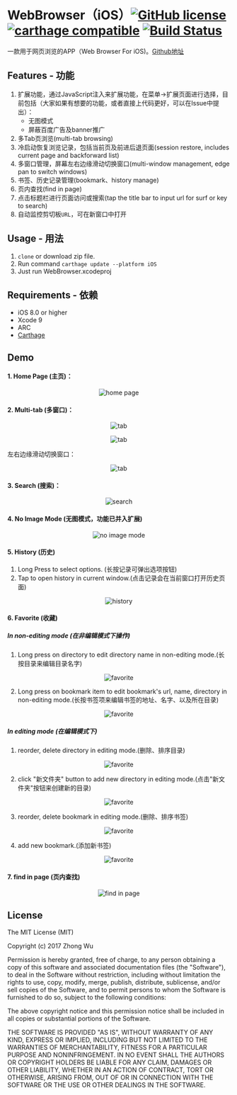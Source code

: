 # WebBrowser（iOS）[![GitHub license](https://img.shields.io/badge/License-MIT-lightgrey.svg)](https://github.com/avito-tech/Marshroute/blob/master/LICENSE)  [![carthage compatible](https://img.shields.io/badge/Carthage-compatible-blue.svg)](https://github.com/Carthage/Carthage) [![Build Status](https://travis-ci.org/zhongwuzw/WebBrowser.svg?branch=master)](https://travis-ci.org/zhongwuzw/WebBrowser)

一款用于网页浏览的APP（Web Browser For iOS)。[Github地址](https://github.com/zhongwuzw/WebBrowser)

## Features - 功能
1. 扩展功能，通过JavaScript注入来扩展功能，在菜单->扩展页面进行选择，目前包括（大家如果有想要的功能，或者直接上代码更好，可以在Issue中提出）：
    * 无图模式
    * 屏蔽百度广告及banner推广
2. 多Tab页浏览(multi-tab browsing)
3. 冷启动恢复浏览记录，包括当前页及前进后退页面(session restore, includes current page and backforward list)
4. 多窗口管理，屏幕左右边缘滑动切换窗口(multi-window management, edge pan to switch windows)
5. 书签、历史记录管理(bookmark、history manage)
6. 页内查找(find in page)
7. 点击标题栏进行页面访问或搜索(tap the title bar to  input url for surf or key to search)
8. 自动监控剪切板`URL`，可在新窗口中打开

  
## Usage - 用法
  1. `clone` or download zip file.
  2. Run command `carthage update --platform iOS`
  3. Just run WebBrowser.xcodeproj
  
## Requirements - 依赖
* iOS 8.0 or higher
* Xcode 9
* ARC
* [Carthage](https://github.com/Carthage/Carthage)

## Demo
#### 1. Home Page (主页)：
<p align="center">
  <img src="https://raw.githubusercontent.com/zhongwuzw/WebBrowser/master/images/home_scroll.gif" alt="home page"/>
</p>


#### 2. Multi-tab (多窗口)：
<p align="center">
  <img src="https://raw.githubusercontent.com/zhongwuzw/WebBrowser/master/images/home_tab_switch.gif" alt="tab"/>
</p>

<p align="center">
  <img src="https://raw.githubusercontent.com/zhongwuzw/WebBrowser/master/images/tab_manage.gif" alt="tab"/>
</p>

左右边缘滑动切换窗口：

<p align="center">
  <img src="https://raw.githubusercontent.com/zhongwuzw/WebBrowser/master/images/multi_window_switch.gif" alt="tab"/>
</p>

#### 3. Search (搜索)：
<p align="center">
  <img src="https://raw.githubusercontent.com/zhongwuzw/WebBrowser/master/images/home_search.gif" alt="search"/>
</p>

#### 4. No Image Mode (无图模式，功能已并入扩展)
<p align="center">
  <img src="https://raw.githubusercontent.com/zhongwuzw/WebBrowser/master/images/no-image-mode.gif" alt="no image mode"/>
</p>

#### 5. History (历史)
1. Long Press to select options. (长按记录可弹出选项按钮)
2. Tap to open history in current window.(点击记录会在当前窗口打开历史页面)
<p align="center">
  <img src="https://raw.githubusercontent.com/zhongwuzw/WebBrowser/master/images/history.gif" alt="history"/>
</p>

#### 6. Favorite (收藏)
##### In non-editing mode (在非编辑模式下操作)
1. Long press on directory to edit directory name in non-editing mode.(长按目录来编辑目录名字)
<p align="center">
  <img src="https://raw.githubusercontent.com/zhongwuzw/WebBrowser/master/images/bookmark_edit_long_section.gif" alt="favorite"/>
</p>

2. Long press on bookmark item to edit bookmark's url, name, directory in non-editing mode.(长按书签项来编辑书签的地址、名字、以及所在目录)
<p align="center">
  <img src="https://raw.githubusercontent.com/zhongwuzw/WebBrowser/master/images/bookmark_long_edit_item.gif" alt="favorite"/>
</p>

##### In editing mode (在编辑模式下)
1. reorder, delete directory in editing mode.(删除、排序目录)
<p align="center">
  <img src="https://raw.githubusercontent.com/zhongwuzw/WebBrowser/master/images/bookmark_edit_section.gif" alt="favorite"/>
</p>

2. click "新文件夹" button to add new directory in editing mode.(点击"新文件夹"按钮来创建新的目录)
<p align="center">
  <img src="https://raw.githubusercontent.com/zhongwuzw/WebBrowser/master/images/bookmark_add_section.gif" alt="favorite"/>
</p>

3. reorder, delete bookmark in editing mode.(删除、排序书签)
<p align="center">
  <img src="https://raw.githubusercontent.com/zhongwuzw/WebBrowser/master/images/bookmark_edit_item.gif" alt="favorite"/>
</p>

4. add new bookmark.(添加新书签)
<p align="center">
  <img src="https://raw.githubusercontent.com/zhongwuzw/WebBrowser/master/images/bookmark_add.gif" alt="favorite"/>
</p>

#### 7. find in page (页内查找)
<p align="center">
  <img src="https://raw.githubusercontent.com/zhongwuzw/WebBrowser/master/images/findinpage.gif" alt="find in page"/>
</p>

## License

The MIT License (MIT)

Copyright (c) 2017 Zhong Wu

Permission is hereby granted, free of charge, to any person obtaining a copy
of this software and associated documentation files (the "Software"), to deal
in the Software without restriction, including without limitation the rights
to use, copy, modify, merge, publish, distribute, sublicense, and/or sell
copies of the Software, and to permit persons to whom the Software is
furnished to do so, subject to the following conditions:

The above copyright notice and this permission notice shall be included in all
copies or substantial portions of the Software.

THE SOFTWARE IS PROVIDED "AS IS", WITHOUT WARRANTY OF ANY KIND, EXPRESS OR
IMPLIED, INCLUDING BUT NOT LIMITED TO THE WARRANTIES OF MERCHANTABILITY,
FITNESS FOR A PARTICULAR PURPOSE AND NONINFRINGEMENT. IN NO EVENT SHALL THE
AUTHORS OR COPYRIGHT HOLDERS BE LIABLE FOR ANY CLAIM, DAMAGES OR OTHER
LIABILITY, WHETHER IN AN ACTION OF CONTRACT, TORT OR OTHERWISE, ARISING FROM,
OUT OF OR IN CONNECTION WITH THE SOFTWARE OR THE USE OR OTHER DEALINGS IN THE
SOFTWARE.

